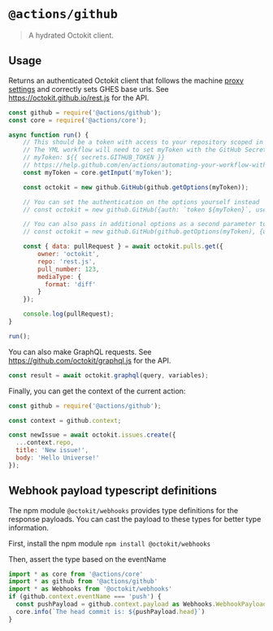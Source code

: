 # `@actions/github`

> A hydrated Octokit client.

## Usage

Returns an authenticated Octokit client that follows the machine [proxy settings](https://help.github.com/en/actions/hosting-your-own-runners/using-a-proxy-server-with-self-hosted-runners) and correctly sets GHES base urls. See https://octokit.github.io/rest.js for the API.

```js
const github = require('@actions/github');
const core = require('@actions/core');

async function run() {
    // This should be a token with access to your repository scoped in as a secret.
    // The YML workflow will need to set myToken with the GitHub Secret Token
    // myToken: ${{ secrets.GITHUB_TOKEN }}
    // https://help.github.com/en/actions/automating-your-workflow-with-github-actions/authenticating-with-the-github_token#about-the-github_token-secret
    const myToken = core.getInput('myToken');

    const octokit = new github.GitHub(github.getOptions(myToken));

    // You can set the authentication on the options yourself instead
    // const octokit = new github.GitHub({auth: `token ${myToken}`, userAgent: "MyActionVersion1"});

    // You can also pass in additional options as a second parameter to getOptions
    // const octokit = new github.GitHub(github.getOptions(myToken), {userAgent: "MyActionVersion1"});

    const { data: pullRequest } = await octokit.pulls.get({
        owner: 'octokit',
        repo: 'rest.js',
        pull_number: 123,
        mediaType: {
          format: 'diff'
        }
    });

    console.log(pullRequest);
}

run();
```

You can also make GraphQL requests. See https://github.com/octokit/graphql.js for the API.

```js
const result = await octokit.graphql(query, variables);
```

Finally, you can get the context of the current action:

```js
const github = require('@actions/github');

const context = github.context;

const newIssue = await octokit.issues.create({
  ...context.repo,
  title: 'New issue!',
  body: 'Hello Universe!'
});
```

## Webhook payload typescript definitions

The npm module `@octokit/webhooks` provides type definitions for the response payloads. You can cast the payload to these types for better type information.

First, install the npm module `npm install @octokit/webhooks`

Then, assert the type based on the eventName
```ts
import * as core from '@actions/core'
import * as github from '@actions/github'
import * as Webhooks from '@octokit/webhooks'
if (github.context.eventName === 'push') {
  const pushPayload = github.context.payload as Webhooks.WebhookPayloadPush
  core.info(`The head commit is: ${pushPayload.head}`)
}
```
